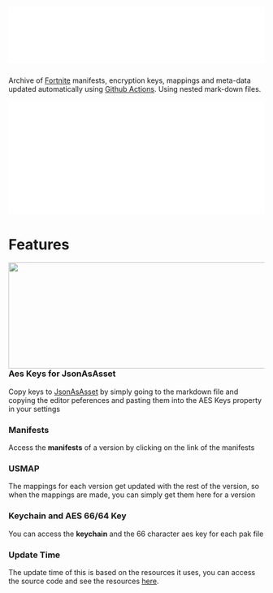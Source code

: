 # ![](/.github/source/readme-content/name.svg)

Archive of [Fortnite](https://www.epicgames.com/fortnite/en-US/home) manifests, encryption keys, mappings and meta-data updated automatically using [Github Actions](https://docs.github.com/en/actions). Using nested mark-down files.

[![31.40](https://github.com/Tectors/fn-archive/blob/master/.github/source/dependents/gen.31.40.svg)](https://github.com/Tectors/fn-archive/blob/master/tree/31.40.md)

# Features
<img align="right" width="537.5" height="209" src="https://github.com/user-attachments/assets/fc782e4c-4ff8-498f-af34-fec5467d357e">

###  **Aes Keys for JsonAsAsset**
Copy keys to [JsonAsAsset](https://github.com/GMatrixGames/JsonAsAsset) by simply going to the markdown file and copying the editor peferences and pasting them into the AES Keys property in your settings

###  **Manifests**
Access the **manifests** of a version by clicking on the link of the manifests

###  **USMAP**
The mappings for each version get updated with the rest of the version, so when the mappings are made, you can simply get them here for a version

###  **Keychain and AES 66/64 Key**
You can access the **keychain** and the 66 character aes key for each pak file

###  **Update Time**
The update time of this is based on the resources it uses, you can access the source code and see the resources [here](https://github.com/Tectors/fn-archive/tree/master/.github/source/python-application).
